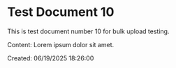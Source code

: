 ﻿# Test Document 10

This is test document number 10 for bulk upload testing.

Content: Lorem ipsum dolor sit amet.

Created: 06/19/2025 18:26:00
